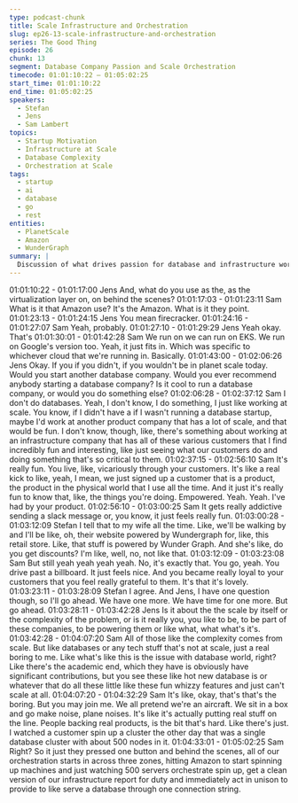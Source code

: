```yaml
---
type: podcast-chunk
title: Scale Infrastructure and Orchestration
slug: ep26-13-scale-infrastructure-and-orchestration
series: The Good Thing
episode: 26
chunk: 13
segment: Database Company Passion and Scale Orchestration
timecode: 01:01:10:22 – 01:05:02:25
start_time: 01:01:10:22
end_time: 01:05:02:25
speakers:
  - Stefan
  - Jens
  - Sam Lambert
topics:
  - Startup Motivation
  - Infrastructure at Scale
  - Database Complexity
  - Orchestration at Scale
tags:
  - startup
  - ai
  - database
  - go
  - rest
entities:
  - PlanetScale
  - Amazon
  - WunderGraph
summary: |
  Discussion of what drives passion for database and infrastructure work, focusing on the satisfaction of seeing massive scale orchestration in action. Sam describes the thrill of watching 500 servers coordinate to serve a single database connection string.
---
```


01:01:10:22 - 01:01:17:00
Jens
And, what do you use as the, as the virtualization layer on, on behind the scenes?
01:01:17:03 - 01:01:23:11
Sam
What is it that Amazon use? It's the Amazon. What is it they point.
01:01:23:13 - 01:01:24:15
Jens
You mean firecracker.
01:01:24:16 - 01:01:27:07
Sam
Yeah, probably.
01:01:27:10 - 01:01:29:29
Jens
Yeah okay. That's
01:01:30:01 - 01:01:42:28
Sam
We run on we can run on EKS. We run on Google's version too. Yeah, it just fits in. Which was
specific to whichever cloud that we're running in. Basically.
01:01:43:00 - 01:02:06:26
Jens
Okay. If you if you didn't, if you wouldn't be in planet scale today. Would you start another
database company. Would you ever recommend anybody starting a database company? Is it
cool to run a database company, or would you do something else?
01:02:06:28 - 01:02:37:12
Sam
I don't do databases. Yeah, I don't know, I do something, I just like working at scale. You know, if
I didn't have a if I wasn't running a database startup, maybe I'd work at another product
company that has a lot of scale, and that would be fun. I don't know, though, like, there's
something about working at an infrastructure company that has all of these various customers
that I find incredibly fun and interesting, like just seeing what our customers do and doing
something that's so critical to them.
01:02:37:15 - 01:02:56:10
Sam
It's really fun. You live, like, vicariously through your customers. It's like a real kick to like, yeah, I
mean, we just signed up a customer that is a product, the product in the physical world that I
use all the time. And it just it's really fun to know that, like, the things you're doing. Empowered.
Yeah. Yeah. I've had by your product.
01:02:56:10 - 01:03:00:25
Sam
It gets really addictive sending a slack message or, you know, it just feels really fun.
01:03:00:28 - 01:03:12:09
Stefan
I tell that to my wife all the time. Like, we'll be walking by and I'll be like, oh, their website
powered by Wundergraph for, like, this retail store. Like, that stuff is powered by Wunder Graph.
And she's like, do you get discounts? I'm like, well, no, not like that.
01:03:12:09 - 01:03:23:08
Sam
But still yeah yeah yeah yeah. No, it's exactly that. You go, yeah. You drive past a billboard. It
just feels nice. And you became really loyal to your customers that you feel really grateful to
them. It's that it's lovely.
01:03:23:11 - 01:03:28:09
Stefan
I agree. And Jens, I have one question though, so I'll go ahead. We have one more. We have
time for one more. But go ahead.
01:03:28:11 - 01:03:42:28
Jens
Is it about the the scale by itself or the complexity of the problem, or is it really you, you like to
be, to be part of these companies, to be powering them or like what, what what's it's.
01:03:42:28 - 01:04:07:20
Sam
All of those like the complexity comes from scale. But like databases or any tech stuff that's not
at scale, just a real boring to me. Like what's like this is the issue with database world, right?
Like there's the academic end, which they have is obviously have significant contributions, but
you see these like hot new database is or whatever that do all these little like these fun whizzy
features and just can't scale at all.
01:04:07:20 - 01:04:32:29
Sam
It's like, okay, that's that's the boring. But you may join me. We all pretend we're an aircraft. We
sit in a box and go make noise, plane noises. It's like it's actually putting real stuff on the line.
People backing real products, is the bit that's hard. Like there's just. I watched a customer spin
up a cluster the other day that was a single database cluster with about 500 nodes in it.
01:04:33:01 - 01:05:02:25
Sam
Right? So it just they pressed one button and behind the scenes, all of our orchestration starts
in across three zones, hitting Amazon to start spinning up machines and just watching 500
servers orchestrate spin up, get a clean version of our infrastructure report for duty and
immediately act in unison to provide to like serve a database through one connection string.